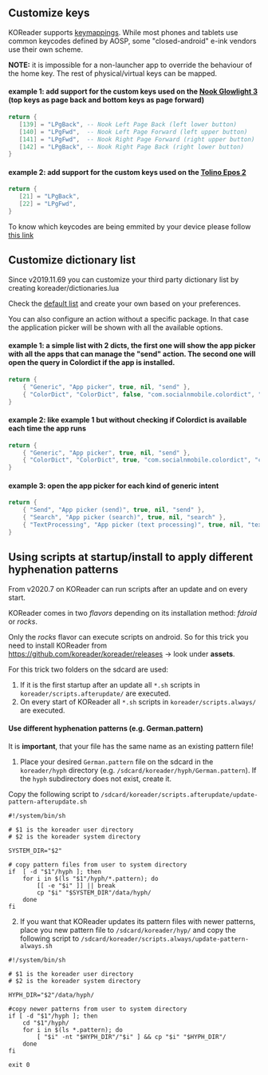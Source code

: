 ## Customize keys

KOReader supports [keymappings](https://github.com/koreader/koreader/wiki/Keymapping). While most phones and tablets use common keycodes defined by AOSP, some "closed-android" e-ink vendors use their own scheme.

**NOTE:** it is impossible for a non-launcher app to override the behaviour of the home key. The rest of physical/virtual keys can be mapped.

#### example 1: add support for the custom keys used on the [Nook Glowlight 3](https://www.mobileread.com/forums/showpost.php?p=3922840&postcount=23) (top keys as page back and bottom keys as page forward)

```lua
return {
   [139] = "LPgBack", -- Nook Left Page Back (left lower button)
   [140] = "LPgFwd",  -- Nook Left Page Forward (left upper button)
   [141] = "LPgFwd",  -- Nook Right Page Forward (right upper button)
   [142] = "LPgBack", -- Nook Right Page Back (right lower button)
}
```

#### example 2: add support for the custom keys used on the [Tolino Epos 2](https://github.com/koreader/koreader/issues/5761#issuecomment-573358732)

```lua
return {
   [21] = "LPgBack",
   [22] = "LPgFwd",
}
```

To know which keycodes are being emmited by your device please follow [this link](https://github.com/koreader/koreader/issues/5761#issuecomment-573345775)


## Customize dictionary list

Since v2019.11.69 you can customize your third party dictionary list by creating koreader/dictionaries.lua

Check the [default list](https://github.com/koreader/koreader/blob/master/frontend/device/android/dictionaries.lua#L8-L17) and create your own based on your preferences.

You can also configure an action without a specific package. In that case the application picker will be shown with all the available options.

#### example 1: a simple list with 2 dicts, the first one  will show the app picker with all the apps that can manage the "send" action. The second one will open the query in Colordict if the app is installed.

```lua
return {
    { "Generic", "App picker", true, nil, "send" },
    { "ColorDict", "ColorDict", false, "com.socialnmobile.colordict", "colordict" },
}
```

#### example 2: like example 1 but without checking if Colordict is available each time the app runs

```lua
return {
    { "Generic", "App picker", true, nil, "send" },
    { "ColorDict", "ColorDict", true, "com.socialnmobile.colordict", "colordict" },
}
```

#### example 3: open the app picker for each kind of generic intent

```lua
return {
    { "Send", "App picker (send)", true, nil, "send" },
    { "Search", "App picker (search)", true, nil, "search" },
    { "TextProcessing", "App picker (text processing)", true, nil, "text" },
}
```

## Using scripts at startup/install to apply different hyphenation patterns

From v2020.7 on KOReader can run scripts after an update and on every start.

KOReader comes in two *flavors* depending on its installation method: *fdroid* or *rocks*.

Only the *rocks* flavor can execute scripts on android. So for this trick you need to install KOReader from https://github.com/koreader/koreader/releases -> look under **assets**.

For this trick two folders on the sdcard are used:
1. If it is the first startup after an update all ```*.sh``` scripts in ```koreader/scripts.afterupdate/``` are executed.
2. On every start of KOReader all ```*.sh``` scripts in ```koreader/scripts.always/``` are executed.

#### Use different hyphenation patterns (e.g. German.pattern)

It is **important**, that your file has the same name as an existing pattern file!

1. Place your desired ```German.pattern``` file on the sdcard in the ```koreader/hyph``` directory (e.g. ```/sdcard/koreader/hyph/German.pattern```). If the ```hyph``` subdirectory does not exist, create it.

Copy the following script to ```/sdcard/koreader/scripts.afterupdate/update-pattern-afterupdate.sh```
```
#!/system/bin/sh

# $1 is the koreader user directory
# $2 is the koreader system directory

SYSTEM_DIR="$2"

# copy pattern files from user to system directory
if  [ -d "$1"/hyph ]; then
	for i in $(ls "$1"/hyph/*.pattern); do
		[[ -e "$i" ]] || break
		cp "$i" "$SYSTEM_DIR"/data/hyph/
	done
fi
```

2. If you want that KOReader updates its pattern files with newer patterns, place you new pattern file to ```/sdcard/koreader/hyp/``` and copy the following script to ```/sdcard/koreader/scripts.always/update-pattern-always.sh```

```
#!/system/bin/sh

# $1 is the koreader user directory
# $2 is the koreader system directory

HYPH_DIR="$2"/data/hyph/

#copy newer patterns from user to system directory
if [ -d "$1"/hyph ]; then
	cd "$1"/hyph/ 
	for i in $(ls *.pattern); do
		[ "$i" -nt "$HYPH_DIR"/"$i" ] && cp "$i" "$HYPH_DIR"/
	done
fi

exit 0
```